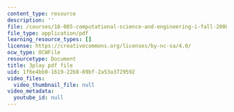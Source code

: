 ```yaml
---
content_type: resource
description: ''
file: /courses/18-085-computational-science-and-engineering-i-fall-2008/1f6e4bb0161922b889bf2a53a3729592_gYME3EbIqV4.pdf
file_type: application/pdf
learning_resource_types: []
license: https://creativecommons.org/licenses/by-nc-sa/4.0/
ocw_type: OCWFile
resourcetype: Document
title: 3play pdf file
uid: 1f6e4bb0-1619-22b8-89bf-2a53a3729592
video_files:
  video_thumbnail_file: null
video_metadata:
  youtube_id: null
---
```

